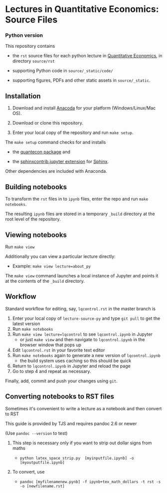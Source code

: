 
# Lectures in Quantitative Economics: Source Files 

### Python version

This repository contains 

* the `rst` source files for each python lecture in [Quantitative Economics](https://lectures.quantecon.org/), in directory `source/rst`

* supporting Python code in `source/_static/code/`

* supporting figures, PDFs and other static assets in `source/_static`.


## Installation

1) Download and install [Anacoda](https://www.anaconda.com/distribution/) for your platform (Windows/Linux/Mac OS).

2) Download or clone this repository.

3) Enter your local copy of the repository and run `make setup`.

The `make setup` command checks for and installs 

* the [quantecon package](https://quantecon.org/quantecon-py) and 

* the [sphinxcontrib.jupyter extension](https://github.com/QuantEcon/sphinxcontrib-jupyter) for [Sphinx](https://www.sphinx-doc.org/). 

Other dependencies are included with Anaconda.


## Building notebooks

To transform the `rst` files in to `ipynb` files, enter the repo and run `make notebooks`.

The resulting `ipynb` files are stored in a temporary `_build` directory at the root level of the repository.


## Viewing notebooks

Run `make view`

Additionally you can view a particular lecture directly:

* Example: `make view lecture=about_py`

The `make view` command launches a local instance of Jupyter and points it at
the contents of the `_build` directory.


## Workflow

Standard workflow for editing, say, `lqcontrol.rst` in the master branch is

1. Enter your local copy of `lecture-source-py` and type `git pull` to get the latest version
1. Run `make notebooks`
1. Run `make view lecture=lqcontrol` to see `lqcontrol.ipynb` in Jupyter
    * or just `make view` and then navigate to `lqcontrol.ipynb` in the browser window that pops up
1.  Edit `lqcontrol.rst` in your favorite text editor 
1. Run `make notebooks` again to generate a new version of `lqcontrol.ipynb`
    * the build system uses caching so this should be quick
1. Return to `lqcontrol.ipynb` in Jupyter and reload the page
1. Go to step 4 and repeat as necessary.

Finally, add, commit and push your changes using `git`.


## Converting notebooks to RST files

Sometimes it's convenient to write a lecture as a notebook and then convert to
RST

This guide is provided by TJS and requires pandoc 2.6 or newer

(Use `pandoc --version` to test)

1.  This step is necessary only if you want to strip out dollar signs from maths

    *  `python latex_space_strip.py  [myinputfile.ipynb] -o [myoutputfile.ipynb]`

2.  To convert, use

    *  `pandoc [myfilenamenew.pynb] -f ipynb+tex_math_dollars -t rst -s -o [newfilename.rst]`
